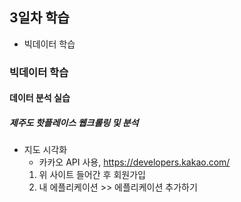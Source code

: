 ## 3일차 학습
- 빅데이터 학습

### 빅데이터 학습

#### 데이터 분석 실습

##### 제주도 핫플레이스 웹크롤링 및 분석
- 지도 시각화
    - 카카오 API 사용, https://developers.kakao.com/
    1. 위 사이트 들어간 후 회원가입
    2. 내 에플리케이션 >> 에플리케이션 추가하기 



